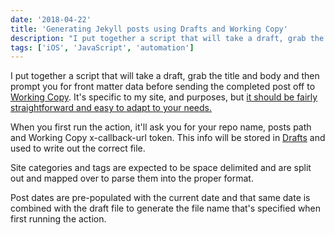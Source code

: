 ```yaml
---
date: '2018-04-22'
title: 'Generating Jekyll posts using Drafts and Working Copy'
description: "I put together a script that will take a draft, grab the title and body and then prompt you for front matter data before sending the completed post off to Working Copy. It's specific to my site, and purposes, but it should be fairly straightforward and easy to adapt to your needs."
tags: ['iOS', 'JavaScript', 'automation']
---
```


I put together a script that will take a draft, grab the title and body and then prompt you for front matter data before sending the completed post off to [Working Copy](https://itunes.apple.com/us/app/id896694807?at=11lvuD). It's specific to my site, and purposes, but [it should be fairly straightforward and easy to adapt to your needs.](https://actions.getdrafts.com/a/1GO)<!-- excerpt -->

When you first run the action, it'll ask you for your repo name, posts path and Working Copy x-callback-url token. This info will be stored in [Drafts](https://itunes.apple.com/us/app/id1236254471?at=11lvuD) and used to write out the correct file.

Site categories and tags are expected to be space delimited and are split out and mapped over to parse them into the proper format.

Post dates are pre-populated with the current date and that same date is combined with the draft file to generate the file name that's specified when first running the action.
